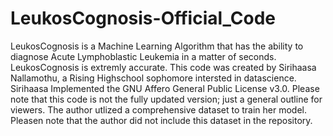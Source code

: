 # LeukosCognosis-Official_Code
LeukosCognosis is a Machine Learning Algorithm that has the ability to diagnose Acute Lymphoblastic Leukemia in a matter of seconds. LeukosCognosis is extremly accurate. 
This code was created by Sirihaasa Nallamothu, a Rising Highschool sophomore intersted in datascience. Sirihaasa Implemented the GNU Affero General Public License v3.0.
Please note that this code is not the fully updated version; just a general outline for viewers. 
The author utlized a comprehensive dataset to train her model. Pleasen note that the author did not include this dataset in the repository. 
